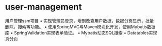# user-management
用户管理ssm项目
•	实现管理员登录，增删改查用户数据，数据分页显示，批量删除，搜索等功能。
•	使用SpringMVC与Maven模块化开发，使用Mybatis数据库
•	 SpringValidation实现表单验证。
•	 Mybatis动态SQL搜索
•	 Datatables实现真分页
